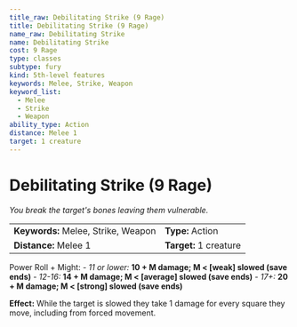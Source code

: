 ```yaml
---
title_raw: Debilitating Strike (9 Rage)
title: Debilitating Strike (9 Rage)
name_raw: Debilitating Strike
name: Debilitating Strike
cost: 9 Rage
type: classes
subtype: fury
kind: 5th-level features
keywords: Melee, Strike, Weapon
keyword_list:
  - Melee
  - Strike
  - Weapon
ability_type: Action
distance: Melee 1
target: 1 creature
---
```


# Debilitating Strike (9 Rage)

*You break the target's bones leaving them vulnerable.*

|                                     |                        |
| :---------------------------------- | :--------------------- |
| **Keywords:** Melee, Strike, Weapon | **Type:** Action       |
| **Distance:** Melee 1               | **Target:** 1 creature |

Power Roll + Might: - *11 or lower:* **10 + M damage; M \< \[weak\] slowed (save ends)** - *12-16:* **14 + M damage; M \< \[average\] slowed (save ends)** - *17+:* **20 + M damage; M \< \[strong\] slowed (save ends)**

**Effect:** While the target is slowed they take 1 damage for every square they move, including from forced movement.
